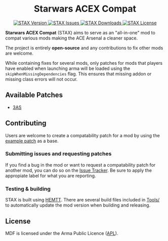 # <center>Starwars ACEX Compat</center>
<p align="center">
    <a href="https://github.com/liamcannon/STAX/releases/latest">
        <img src="https://img.shields.io/badge/Version-1.0.0-blue.svg?style=flat-square" alt="STAX Version">
    </a>
    <a href="https://github.com/liamcannon/STAX/issues">
        <img src="https://img.shields.io/github/issues-raw/liamcannon/Mine-Detector-Fixes.svg?style=flat-square&label=Issues" alt="STAX Issues">
    </a>
    <a href="https://steamcommunity.com/sharedfiles/filedetails/">
        <img src="https://img.shields.io/steam/downloads/3086321202.svg?style=flat-square&label=Downloads" alt="STAX Downloads">
    </a>
    <a href="https://github.com/liamcannon/STAX/blob/main/LICENSE">
        <img src="https://img.shields.io/badge/License-APL-red.svg?style=flat-square" alt="STAX License">
    </a>
</p>

**Starwars ACEX Compat** (STAX) aims to serve as an "all-in-one" mod to compat various mods making the ACE Arsenal a cleaner space.

The project is entirely **open-source** and any contributions to fix other mods are welcome.

While containing fixes for several mods, only patches for mods that players have enabled when launching arma will be loaded using the `skipWhenMissingDependencies` flag. This ensures that missing addon or missing class errors will not occur.

## Available Patches

- [3AS](https://steamcommunity.com/sharedfiles/filedetails/?id=1940589429)

## Contributing

Users are welcome to create a compatability patch for a mod by using the [example patch](https://github.com/liamcannon/STAX/tree/main/extras/compat) as a base.

### Submitting issues and requesting patches

If you find a bug in the mod or want to request a compatability patch for another mod, you can do so on the [Issue Tracker](https://github.com/liamcannon/STAX/issues). Be sure to apply the appropiate label for what you are reporting.

### Testing & building

STAX is built using [HEMTT](https://github.com/BrettMayson/HEMTT). There are several build files included in [Tools/](https://github.com/liamcannon/STAX/tree/main/Tools) to automatically update the mod version when building and releasing.

## License

MDF is licensed under the Arma Public Licence ([APL](https://github.com/liamcannon/STAX/blob/main/LICENSE)).

